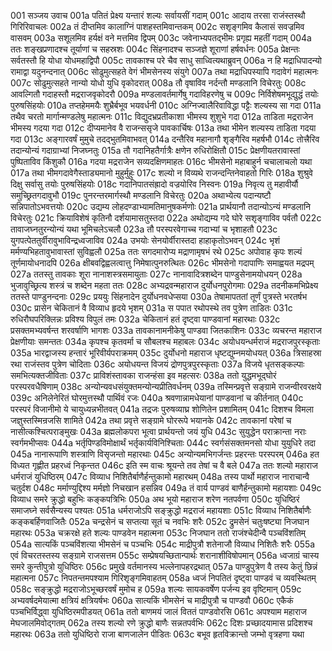 001	सञ्जय उवाच
001a	पतितं प्रेक्ष्य यन्तारं शल्यः सर्वायसीं गदाम्
001c	आदाय तरसा राजंस्तस्थौ गिरिरिवाचलः
002a	तं दीप्तमिव कालाग्निं पाशहस्तमिवान्तकम्
002c	सशृङ्गमिव कैलासं सवज्रमिव वासवम्
003a	सशूलमिव हर्यक्षं वने मत्तमिव द्विपम्
003c	जवेनाभ्यपतद्भीमः प्रगृह्य महतीं गदाम्
004a	ततः शङ्खप्रणादश्च तूर्याणां च सहस्रशः
004c	सिंहनादश्च सञ्जज्ञे शूराणां हर्षवर्धनः
005a	प्रेक्षन्तः सर्वतस्तौ हि योधा योधमहाद्विपौ
005c	तावकाश्च परे चैव साधु साध्वित्यथाब्रुवन्
006a	न हि मद्राधिपादन्यो रामाद्वा यदुनन्दनात्
006c	सोढुमुत्सहते वेगं भीमसेनस्य संयुगे
007a	तथा मद्राधिपस्यापि गदावेगं महात्मनः
007c	सोढुमुत्सहते नान्यो योधो युधि वृकोदरात्
008a	तौ वृषाविव नर्दन्तौ मण्डलानि विचेरतुः
008c	आवल्गितौ गदाहस्तौ मद्रराजवृकोदरौ
009a	मण्डलावर्तमार्गेषु गदाविहरणेषु च
009c	निर्विशेषमभूद्युद्धं तयोः पुरुषसिंहयोः
010a	तप्तहेममयैः शुभ्रैर्बभूव भयवर्धनी
010c	अग्निज्वालैरिवाविद्धा पट्टैः शल्यस्य सा गदा
011a	तथैव चरतो मार्गान्मण्डलेषु महात्मनः
011c	विद्युदभ्रप्रतीकाशा भीमस्य शुशुभे गदा
012a	ताडिता मद्रराजेन भीमस्य गदया गदा
012c	दीप्यमानेव वै राजन्ससृजे पावकार्चिषः
013a	तथा भीमेन शल्यस्य ताडिता गदया गदा
013c	अङ्गारवर्षं मुमुचे तदद्भुतमिवाभवत्
014a	दन्तैरिव महानागौ शृङ्गैरिव महर्षभौ
014c	तोत्त्रैरिव तदान्योन्यं गदाग्राभ्यां निजघ्नतुः
015a	तौ गदानिहतैर्गात्रैः क्षणेन रुधिरोक्षितौ
015c	प्रेक्षणीयतरावास्तां पुष्पिताविव किंशुकौ
016a	गदया मद्रराजेन सव्यदक्षिणमाहतः
016c	भीमसेनो महाबाहुर्न चचालाचलो यथा
017a	तथा भीमगदावेगैस्ताड्यमानो मुहुर्मुहुः
017c	शल्यो न विव्यथे राजन्दन्तिनेवाहतो गिरिः
018a	शुश्रुवे दिक्षु सर्वासु तयोः पुरुषसिंहयोः
018c	गदानिपातसंह्रादो वज्रयोरिव निस्वनः
019a	निवृत्य तु महावीर्यौ समुच्छ्रितगदावुभौ
019c	पुनरन्तरमार्गस्थौ मण्डलानि विचेरतुः
020a	अथाभ्येत्य पदान्यष्टौ सन्निपातोऽभवत्तयोः
020c	उद्यम्य लोहदण्डाभ्यामतिमानुषकर्मणोः
021a	प्रार्थयानौ तदान्योऽन्यं मण्डलानि विचेरतुः
021c	क्रियाविशेषं कृतिनौ दर्शयामासतुस्तदा
022a	अथोद्यम्य गदे घोरे सशृङ्गाविव पर्वतौ
022c	तावाजघ्नतुरन्योन्यं यथा भूमिचलेऽचलौ
023a	तौ परस्परवेगाच्च गदाभ्यां च भृशाहतौ
023c	युगपत्पेततुर्वीरावुभाविन्द्रध्वजाविव
024a	उभयोः सेनयोर्वीरास्तदा हाहाकृतोऽभवन्
024c	भृशं मर्मण्यभिहतावुभावास्तां सुविह्वलौ
025a	ततः सगदमारोप्य मद्राणामृषभं रथे
025c	अपोवाह कृपः शल्यं तूर्णमायोधनादपि
026a	क्षीबवद्विह्वलत्वात्तु निमेषात्पुनरुत्थितः
026c	भीमसेनो गदापाणिः समाह्वयत मद्रपम्
027a	ततस्तु तावकाः शूरा नानाशस्त्रसमायुताः
027c	नानावादित्रशब्देन पाण्डुसेनामयोधयन्
028a	भुजावुच्छ्रित्य शस्त्रं च शब्देन महता ततः
028c	अभ्यद्रवन्महाराज दुर्योधनपुरोगमाः
029a	तदनीकमभिप्रेक्ष्य ततस्ते पाण्डुनन्दनाः
029c	प्रययुः सिंहनादेन दुर्योधनवधेप्सया
030a	तेषामापततां तूर्णं पुत्रस्ते भरतर्षभ
030c	प्रासेन चेकितानं वै विव्याध हृदये भृशम्
031a	स पपात रथोपस्थे तव पुत्रेण ताडितः
031c	रुधिरौघपरिक्लिन्नः प्रविश्य विपुलं तमः
032a	चेकितानं हतं दृष्ट्वा पाण्डवानां महारथाः
032c	प्रसक्तमभ्यवर्षन्त शरवर्षाणि भागशः
033a	तावकानामनीकेषु पाण्डवा जितकाशिनः
033c	व्यचरन्त महाराज प्रेक्षणीयाः समन्ततः
034a	कृपश्च कृतवर्मा च सौबलश्च महाबलः
034c	अयोधयन्धर्मराजं मद्रराजपुरस्कृताः
035a	भारद्वाजस्य हन्तारं भूरिवीर्यपराक्रमम्
035c	दुर्योधनो महाराज धृष्टद्युम्नमयोधयत्
036a	त्रिसाहस्रा रथा राजंस्तव पुत्रेण चोदिताः
036c	अयोधयन्त विजयं द्रोणपुत्रपुरस्कृताः
037a	विजये धृतसङ्कल्पाः समभित्यक्तजीविताः
037c	प्राविशंस्तावका राजन्हंसा इव महत्सरः
038a	ततो युद्धमभूद्घोरं परस्परवधैषिणाम्
038c	अन्योन्यवधसंयुक्तमन्योन्यप्रीतिवर्धनम्
039a	तस्मिन्प्रवृत्ते सङ्ग्रामे राजन्वीरवरक्षये
039c	अनिलेनेरितं घोरमुत्तस्थौ पार्थिवं रजः
040a	श्रवणान्नामधेयानां पाण्डवानां च कीर्तनात्
040c	परस्परं विजानीमो ये चायुध्यन्नभीतवत्
041a	तद्रजः पुरुषव्याघ्र शोणितेन प्रशामितम्
041c	दिशश्च विमला जज्ञुस्तस्मिन्रजसि शामिते
042a	तथा प्रवृत्ते सङ्ग्रामे घोररूपे भयानके
042c	तावकानां परेषां च नासीत्कश्चित्पराङ्मुखः
043a	ब्रह्मलोकपरा भूत्वा प्रार्थयन्तो जयं युधि
043c	सुयुद्धेन पराक्रान्ता नराः स्वर्गमभीप्सवः
044a	भर्तृपिण्डविमोक्षार्थं भर्तृकार्यविनिश्चिताः
044c	स्वर्गसंसक्तमनसो योधा युयुधिरे तदा
045a	नानारूपाणि शस्त्राणि विसृजन्तो महारथाः
045c	अन्योन्यमभिगर्जन्तः प्रहरन्तः परस्परम्
046a	हत विध्यत गृह्णीत प्रहरध्वं निकृन्तत
046c	इति स्म वाचः श्रूयन्ते तव तेषां च वै बले
047a	ततः शल्यो महाराज धर्मराजं युधिष्ठिरम्
047c	विव्याध निशितैर्बाणैर्हन्तुकामो महारथम्
048a	तस्य पार्थो महाराज नाराचान्वै चतुर्दश
048c	मर्माण्युद्दिश्य मर्मज्ञो निचखान हसन्निव
049a	तं वार्य पाण्डवं बाणैर्हन्तुकामो महायशाः
049c	विव्याध समरे क्रुद्धो बहुभिः कङ्कपत्रिभिः
050a	अथ भूयो महाराज शरेण नतपर्वणा
050c	युधिष्ठिरं समाजघ्ने सर्वसैन्यस्य पश्यतः
051a	धर्मराजोऽपि सङ्क्रुद्धो मद्रराजं महायशाः
051c	विव्याध निशितैर्बाणैः कङ्कबर्हिणवाजितैः
052a	चन्द्रसेनं च सप्तत्या सूतं च नवभिः शरैः
052c	द्रुमसेनं चतुःषष्ट्या निजघान महारथः
053a	चक्ररक्षे हते शल्यः पाण्डवेन महात्मना
053c	निजघान ततो राजंश्चेदीन्वै पञ्चविंशतिम्
054a	सात्यकिं पञ्चविंशत्या भीमसेनं च पञ्चभिः
054c	माद्रीपुत्रौ शतेनाजौ विव्याध निशितैः शरैः
055a	एवं विचरतस्तस्य सङ्ग्रामे राजसत्तम
055c	सम्प्रेषयच्छितान्पार्थः शरानाशीविषोपमान्
056a	ध्वजाग्रं चास्य समरे कुन्तीपुत्रो युधिष्ठिरः
056c	प्रमुखे वर्तमानस्य भल्लेनापहरद्रथात्
057a	पाण्डुपुत्रेण वै तस्य केतुं छिन्नं महात्मना
057c	निपतन्तमपश्याम गिरिशृङ्गमिवाहतम्
058a	ध्वजं निपतितं दृष्ट्वा पाण्डवं च व्यवस्थितम्
058c	सङ्क्रुद्धो मद्रराजोऽभूच्छरवर्षं मुमोच ह
059a	शल्यः सायकवर्षेण पर्जन्य इव वृष्टिमान्
059c	अभ्यवर्षदमेयात्मा क्षत्रियं क्षत्रियर्षभः
060a	सात्यकिं भीमसेनं च माद्रीपुत्रौ च पाण्डवौ
060c	एकैकं पञ्चभिर्विद्ध्वा युधिष्ठिरमपीडयत्
061a	ततो बाणमयं जालं विततं पाण्डवोरसि
061c	अपश्याम महाराज मेघजालमिवोद्गतम्
062a	तस्य शल्यो रणे क्रुद्धो बाणैः सन्नतपर्वभिः
062c	दिशः प्रच्छादयामास प्रदिशश्च महारथः
063a	ततो युधिष्ठिरो राजा बाणजालेन पीडितः
063c	बभूव हृतविक्रान्तो जम्भो वृत्रहणा यथा
